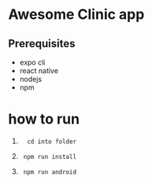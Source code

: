 # Awesome Clinic app


## Prerequisites
- expo cli
- react native
- nodejs
- npm 

# how to run

1. ```
     cd into folder
   ```
2.  ```
     npm run install 
    ```
2.  ```
     npm run android
    ```